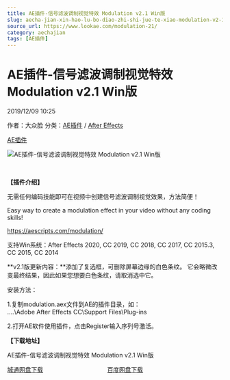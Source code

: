 ```yaml
---
title: AE插件-信号滤波调制视觉特效 Modulation v2.1 Win版
slug: aecha-jian-xin-hao-lu-bo-diao-zhi-shi-jue-te-xiao-modulation-v2-1-winban
source_url: https://www.lookae.com/modulation-21/
category: aechajian
tags: [AE插件]
---
```

# AE插件-信号滤波调制视觉特效 Modulation v2.1 Win版

2019/12/09 10:25

作者：大众脸
分类：[AE插件](https://www.lookae.com/after-effects/aechajian/) / [After Effects](https://www.lookae.com/after-effects/)

[AE插件](https://www.lookae.com/tag/ae%e6%8f%92%e4%bb%b6/)

![AE插件-信号滤波调制视觉特效 Modulation v2.1 Win版](https://www.lookae.com/wp-content/uploads/2019/10/Modulation.jpg "AE插件-信号滤波调制视觉特效 Modulation v2.1 Win版-LookAE.com")

[﻿](https://cloud.video.taobao.com//play/u/705956171/p/1/e/6/t/1/239702762686.mp4)

**【插件介绍】**

无需任何编码技能即可在视频中创建信号滤波调制视觉效果，方法简便！

Easy way to create a modulation effect in your video without any coding skills!

https://aescripts.com/modulation/

支持Win系统：After Effects 2020, CC 2019, CC 2018, CC 2017, CC 2015.3, CC 2015, CC 2014

**v2.1版更新内容：**添加了复选框，可删除屏幕边缘的白色条纹。 它会略微改变最终结果，因此如果您想要白色条纹，请取消选中它。

安装方法：

1.复制modulation.aex文件到AE的插件目录，如：  
….\Adobe After Effects CC\Support Files\Plug-ins

2.打开AE软件使用插件，点击Register输入序列号激活。

**【下载地址】**

AE插件-信号滤波调制视觉特效 Modulation v2.1 Win版

[城通网盘下载](https://tc5.us/file/680462-412947854)                                      [百度网盘下载](https://pan.baidu.com/s/1v3XqGkogQsiovEbOYiFv2g)
